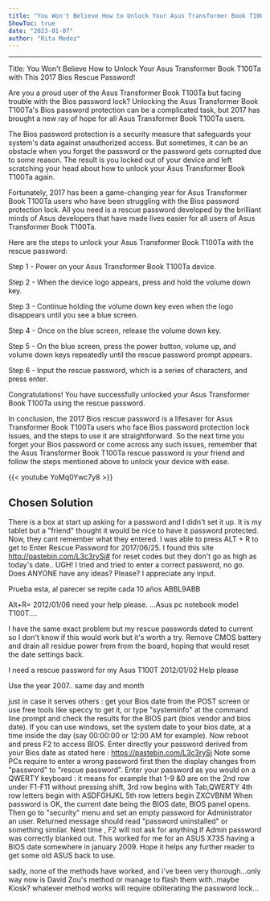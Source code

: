 ```yaml
---
title: "You Won't Believe How to Unlock Your Asus Transformer Book T100Ta with This 2017 Bios Rescue Password!"
ShowToc: true 
date: "2023-01-07"
author: "Rita Medez"
---
```

*****
Title: You Won't Believe How to Unlock Your Asus Transformer Book T100Ta with This 2017 Bios Rescue Password!

Are you a proud user of the Asus Transformer Book T100Ta but facing trouble with the Bios password lock? Unlocking the Asus Transformer Book T100Ta's Bios password protection can be a complicated task, but 2017 has brought a new ray of hope for all Asus Transformer Book T100Ta users.

The Bios password protection is a security measure that safeguards your system's data against unauthorized access. But sometimes, it can be an obstacle when you forget the password or the password gets corrupted due to some reason. The result is you locked out of your device and left scratching your head about how to unlock your Asus Transformer Book T100Ta again.

Fortunately, 2017 has been a game-changing year for Asus Transformer Book T100Ta users who have been struggling with the Bios password protection lock. All you need is a rescue password developed by the brilliant minds of Asus developers that have made lives easier for all users of Asus Transformer Book T100Ta.

Here are the steps to unlock your Asus Transformer Book T100Ta with the rescue password:

Step 1 - Power on your Asus Transformer Book T100Ta device.

Step 2 - When the device logo appears, press and hold the volume down key.

Step 3 - Continue holding the volume down key even when the logo disappears until you see a blue screen.

Step 4 - Once on the blue screen, release the volume down key.

Step 5 - On the blue screen, press the power button, volume up, and volume down keys repeatedly until the rescue password prompt appears.

Step 6 - Input the rescue password, which is a series of characters, and press enter.

Congratulations! You have successfully unlocked your Asus Transformer Book T100Ta using the rescue password.

In conclusion, the 2017 Bios rescue password is a lifesaver for Asus Transformer Book T100Ta users who face Bios password protection lock issues, and the steps to use it are straightforward. So the next time you forget your Bios password or come across any such issues, remember that the Asus Transformer Book T100Ta rescue password is your friend and follow the steps mentioned above to unlock your device with ease.

{{< youtube YoMq0Ywc7y8 >}} 



## Chosen Solution
 There is a box at start up asking for a password and I didn't set it up. It is my tablet but a "friend" thought it would be nice to have it password protected. Now, they cant remember what they entered. I was able to press ALT + R to get to Enter Rescue Password for 2017/06/25. I found this site http://pastebin.com/L3c3rySj# for reset codes but they don't go as high as today's date.. UGH! I tried and tried to enter a correct password, no go.
Does ANYONE have any ideas? Please? I appreciate any input.

 Prueba esta, al parecer se repite cada 10 años ABBL9ABB

 Alt+R= 2012/01/06  need your help please. ...Asus pc notebook model T100T....

 I have the same exact problem but my rescue passwords dated to current so I don't know if this would work but it's worth a try.
Remove CMOS battery and drain all residue power from from the board, hoping that would reset the date settings back.

 I need a rescue password for my Asus T100T 2012/01/02 Help please

 Use the year 2007.. same day and month

 just in case it serves others :
get your Bios date from the POST screen or use  free tools like speccy to get it, or type "systeminfo" at the command line prompt and check the results for the BIOS part (bios vendor and bios date).
If you can use windows, set the system date to your bios date, at a time inside the day (say 00:00:00 or 12:00 AM for example).  Now reboot and press F2 to access BIOS.
Enter directly  your password derived  from your Bios date as stated here :    https://pastebin.com/L3c3rySj
Note some PCs require to enter a wrong password first then the display changes from "password"  to "rescue password".
Enter your password as you would on a QWERTY keyboard : it means for example that
1-9 &0  are on the 2nd row under F1-F11 without pressing shift,
3rd row begins with Tab,QWERTY
4th row letters begin with ASDFGHJKL
5th row letters begin  ZXCVBNM
When password is OK, the current date being the BIOS date, BIOS panel opens.
Then go to "security" menu and set an empty password for Administrator an user.
Returned message should read "password uninstalled" or something similar.
Next time  , F2 will not ask for anything if Admin password was correctly blanked out.
This worked for me for an ASUS X73S  having a BIOS date somewhere in january 2009.
Hope it helps any further reader to get some old ASUS back to use.

 sadly, none of the methods have worked, and i've been very thorough...only way now is David Zou's method or manage to flash them with..maybe Kiosk?  whatever method works will require obliterating the password lock...




